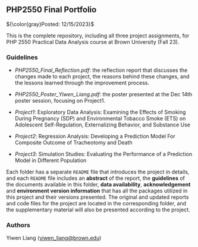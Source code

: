 ## PHP2550 Final Portfolio

${\color{gray}Posted: 12/15/2023}$

This is the complete repository, including all three project assignments, for PHP 2550 Practical Data Analysis course at Brown University (Fall 23).

### Guidelines

* *PHP2550_Final_Reflection.pdf*: the reflection report that discusses the changes made to each project, the reasons behind these changes, and the lessons learned through the improvement process.

* *PHP2550_Poster_Yiwen_Liang.pdf*: the poster presented at the Dec 14th poster session, focusing on Project1.

* *Project1*: Exploratory Data Analysis: Examining the Effects of Smoking During Pregnancy (SDP) and Environmental Tobacco Smoke (ETS) on Adolescent Self-Regulation, Externalizing Behavior, and Substance Use
  
* *Project2*: Regression Analysis: Developing a Prediction Model For Composite Outcome of Tracheotomy and Death

* *Project3*: Simulation Studies: Evaluating the Performance of a Prediction Model in Different Population

Each folder has a separate `README` file that introduces the project in details, and each `README` file includes an **abstract** of the report, the **guidelines** of the documents available in this folder, **data availability**, **acknowledgement** and **environment version information** that has all the packages utilized in this project and their versions presented. The original and updated reports and code files for the project are located in the corresponding folder, and the supplementary material will also be presented according to the project.

### Authors

Yiwen Liang (yiwen_liang@brown.edu)
